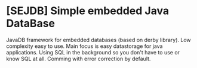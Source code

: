 # [SEJDB] Simple embedded Java DataBase
JavaDB framework for embedded databases (based on derby library).
Low complexity easy to use.
Main focus is easy datastorage for java applications. 
Using SQL in the background so you don't have to use or know SQL at all.
Comming with error correction by default.
